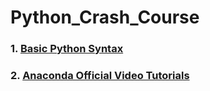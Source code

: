 # Python_Crash_Course

### 1. [Basic Python Syntax](https://github.com/coolanant/Python_Crash_Course/blob/master/Basic_Syntax.ipynb)


### 2. [Anaconda Official Video Tutorials](https://anaconda.cloud/)
